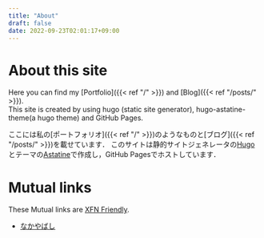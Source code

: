 ```yaml
---
title: "About"
draft: false
date: 2022-09-23T02:01:17+09:00
---
```

# About this site
Here you can find my [Portfolio]({{< ref "/" >}}) and [Blog]({{< ref "/posts/" >}}).  
This site is created by using hugo (static site generator), hugo-astatine-theme(a hugo theme) and GitHub Pages.

ここには私の[ポートフォリオ]({{< ref "/" >}})のようなものと[ブログ]({{< ref "/posts/" >}})を載せています． 
このサイトは静的サイトジェネレータの[Hugo](https://gohugo.io/)とテーマの[Astatine](https://github.com/hugcis/hugo-astatine-theme)で作成し，GitHub Pagesでホストしています．

# Mutual links
These Mutual links are [XFN Friendly](http://gmpg.org/xfn).  

- <a href="https://www.eniehack.net/~eniehack/mutual_links" rel="friend met">なかやばし</a>
